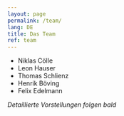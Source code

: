 ```yaml
---
layout: page
permalink: /team/
lang: DE
title: Das Team
ref: team
---
```


* Niklas Cölle
* Leon Hauser
* Thomas Schlienz
* Henrik Böving
* Felix Edelmann

_Detaillierte Vorstellungen folgen bald_